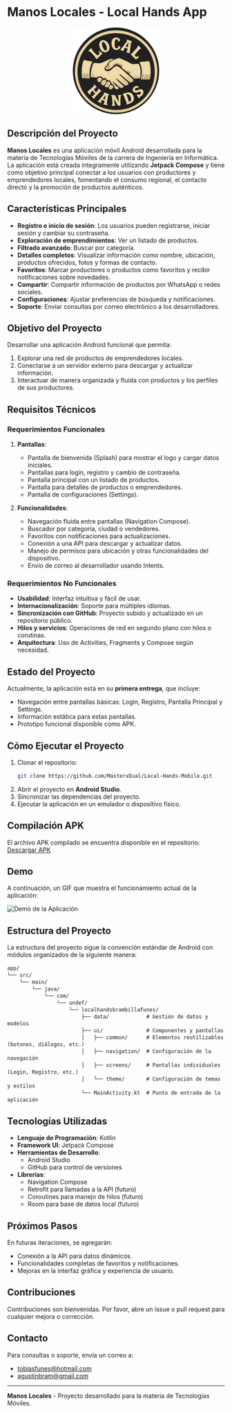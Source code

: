 # Manos Locales - Local Hands App

<div align="center">
  <img src="app/src/main/res/drawable/localhandslogo.png" alt="Logo" width="200"/>
</div>


## Descripción del Proyecto

**Manos Locales** es una aplicación móvil Android desarrollada para la materia de Tecnologías Móviles de la carrera de Ingeniería en Informática. La aplicación está creada íntegramente utilizando **Jetpack Compose** y tiene como objetivo principal conectar a los usuarios con productores y emprendedores locales, fomentando el consumo regional, el contacto directo y la promoción de productos auténticos.

## Características Principales

- **Registro e inicio de sesión**: Los usuarios pueden registrarse, iniciar sesión y cambiar su contraseña.
- **Exploración de emprendimientos**: Ver un listado de productos.
- **Filtrado avanzado**: Buscar por categoría.
- **Detalles completos**: Visualizar información como nombre, ubicación, productos ofrecidos, fotos y formas de contacto.
- **Favoritos**: Marcar productores o productos como favoritos y recibir notificaciones sobre novedades.
- **Compartir**: Compartir información de productos por WhatsApp o redes sociales.
- **Configuraciones**: Ajustar preferencias de búsqueda y notificaciones.
- **Soporte**: Enviar consultas por correo electrónico a los desarrolladores.

## Objetivo del Proyecto

Desarrollar una aplicación Android funcional que permita:
1. Explorar una red de productos de emprendedores locales.
2. Conectarse a un servidor externo para descargar y actualizar información.
3. Interactuar de manera organizada y fluida con productos y los perfiles de sus productores.

## Requisitos Técnicos

### Requerimientos Funcionales

1. **Pantallas**:
    - Pantalla de bienvenida (Splash) para mostrar el logo y cargar datos iniciales.
    - Pantallas para login, registro y cambio de contraseña.
    - Pantalla principal con un listado de productos.
    - Pantalla para detalles de productos o emprendedores.
    - Pantalla de configuraciones (Settings).

2. **Funcionalidades**:
    - Navegación fluida entre pantallas (Navigation Compose).
    - Buscador por categoría, ciudad o vendedores.
    - Favoritos con notificaciones para actualizaciones.
    - Conexión a una API para descargar y actualizar datos.
    - Manejo de permisos para ubicación y otras funcionalidades del dispositivo.
    - Envío de correo al desarrollador usando Intents.

### Requerimientos No Funcionales

- **Usabilidad**: Interfaz intuitiva y fácil de usar.
- **Internacionalización**: Soporte para múltiples idiomas.
- **Sincronización con GitHub**: Proyecto subido y actualizado en un repositorio público.
- **Hilos y servicios**: Operaciones de red en segundo plano con hilos o corutinas.
- **Arquitectura**: Uso de Activities, Fragments y Compose según necesidad.

## Estado del Proyecto

Actualmente, la aplicación está en su **primera entrega**, que incluye:
- Navegación entre pantallas básicas: Login, Registro, Pantalla Principal y Settings.
- Información estática para estas pantallas.
- Prototipo funcional disponible como APK.

## Cómo Ejecutar el Proyecto

1. Clonar el repositorio:
   ```bash
   git clone https://github.com/MasterxDual/Local-Hands-Mobile.git
   ```
2. Abrir el proyecto en **Android Studio**.
3. Sincronizar las dependencias del proyecto.
4. Ejecutar la aplicación en un emulador o dispositivo físico.

## Compilación APK

El archivo APK compilado se encuentra disponible en el repositorio: [Descargar APK](app/build/outputs/apk/debug/app-debug.apk) 

## Demo

A continuación, un GIF que muestra el funcionamiento actual de la aplicación:

![Demo de la Aplicación](path/to/demo.gif) <!-- Reemplazar con el enlace real -->

## Estructura del Proyecto

La estructura del proyecto sigue la convención estándar de Android con módulos organizados de la siguiente manera:
```
app/
└── src/
    └── main/
        └── java/
            └── com/
                └── undef/
                    └── localhandsbrambillafunes/
                        ├── data/            # Gestión de datos y modelos
                        ├── ui/              # Componentes y pantallas
                        │   ├── common/      # Elementos reutilizables (botones, diálogos, etc.)
                        │   ├── navigation/  # Configuración de la navegación
                        │   ├── screens/     # Pantallas individuales (Login, Registro, etc.)
                        │   └── theme/       # Configuración de temas y estilos
                        └── MainActivity.kt  # Punto de entrada de la aplicación
```

## Tecnologías Utilizadas

- **Lenguaje de Programación**: Kotlin
- **Framework UI**: Jetpack Compose
- **Herramientas de Desarrollo**:
    - Android Studio
    - GitHub para control de versiones
- **Librerías**:
    - Navigation Compose
    - Retrofit para llamadas a la API (futuro)
    - Coroutines para manejo de hilos (futuro)
    - Room para base de datos local (futuro)

## Próximos Pasos

En futuras iteraciones, se agregarán:
- Conexión a la API para datos dinámicos.
- Funcionalidades completas de favoritos y notificaciones.
- Mejoras en la interfaz gráfica y experiencia de usuario.

## Contribuciones

Contribuciones son bienvenidas. Por favor, abre un issue o pull request para cualquier mejora o corrección.

## Contacto

Para consultas o soporte, envía un correo a: 
- [tobiasfunes@hotmail.com](mailto:tobiasfunes@hotmail.com.ar)
- [agustinbram@gmail.com](mailto:agustinbram@gmail.com)

---

**Manos Locales** - Proyecto desarrollado para la materia de Tecnologías Móviles.